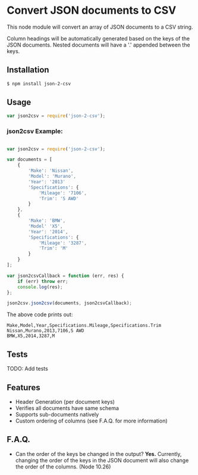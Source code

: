 # Convert JSON documents to CSV

This node module will convert an array of JSON documents to a CSV string.

Column headings will be automatically generated based on the keys of the JSON documents. Nested documents will have a '.' appended between the keys.

## Installation

```bash
$ npm install json-2-csv
```

## Usage

```javascript
var json2csv = require('json-2-csv');
```

### json2csv Example:

```javascript

var json2csv = require('json-2-csv');

var documents = [
    {
        'Make': 'Nissan',
        'Model': 'Murano',
        'Year': '2013'
        'Specifications': {
            'Mileage': '7106',
            'Trim': 'S AWD'
        }
    },
    {
        'Make': 'BMW',
        'Model' 'X5',
        'Year': '2014',
        'Specifications': {
            'Mileage': '3287',
            'Trim': 'M'
        }
    }
];

var json2csvCallback = function (err, res) {
    if (err) throw err;
    console.log(res);
};

json2csv.json2csv(documents, json2csvCallback);

```

The above code prints out:

```csv
Make,Model,Year,Specifications.Mileage,Specifications.Trim
Nissan,Murano,2013,7106,S AWD
BMW,X5,2014,3287,M
```

## Tests

TODO: Add tests

## Features

- Header Generation (per document keys)
- Verifies all documents have same schema
- Supports sub-documents natively
- Custom ordering of columns (see F.A.Q. for more information)

## F.A.Q.

- Can the order of the keys be changed in the output?
__Yes.__ Currently, changing the order of the keys in the JSON document will also change the order of the columns. (Node 10.26)
